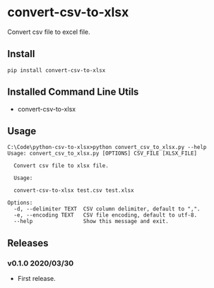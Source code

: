 # convert-csv-to-xlsx

Convert csv file to excel file.

## Install

```shell
pip install convert-csv-to-xlsx
```

## Installed Command Line Utils

- convert-csv-to-xlsx

## Usage

```shell
C:\Code\python-csv-to-xlsx>python convert_csv_to_xlsx.py --help
Usage: convert_csv_to_xlsx.py [OPTIONS] CSV_FILE [XLSX_FILE]

  Convert csv file to xlsx file.

  Usage:

  convert-csv-to-xlsx test.csv test.xlsx

Options:
  -d, --delimiter TEXT  CSV column delimiter, default to ",".
  -e, --encoding TEXT   CSV file encoding, default to utf-8.
  --help                Show this message and exit.
```

## Releases

### v0.1.0 2020/03/30

- First release.
